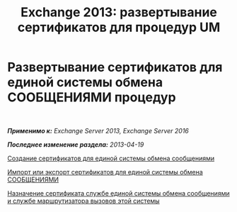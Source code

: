 ﻿---
title: 'Exchange 2013: развертывание сертификатов для процедур UM'
TOCTitle: Развертывание сертификатов для единой системы обмена СООБЩЕНИЯМИ процедур
ms:assetid: 21631c68-86ad-4f00-a1eb-dcc2758f6bf0
ms:mtpsurl: https://technet.microsoft.com/ru-ru/library/Dn205139(v=EXCHG.150)
ms:contentKeyID: 54652111
ms.date: 05/22/2018
mtps_version: v=EXCHG.150
ms.translationtype: MT
---

# Развертывание сертификатов для единой системы обмена СООБЩЕНИЯМИ процедур

 

_**Применимо к:** Exchange Server 2013, Exchange Server 2016_

_**Последнее изменение раздела:** 2013-04-19_

[Создание сертификатов для единой системы обмена сообщениями](create-certificates-for-um-exchange-2013-help.md)

[Импорт или экспорт сертификатов для единой системы обмена СООБЩЕНИЯМИ](import-or-export-certificates-for-um-exchange-2013-help.md)

[Назначение сертификата службе единой системы обмена сообщениями и службе маршрутизатора вызовов этой системы](assign-a-certificate-to-the-um-and-um-call-router-services-exchange-2013-help.md)

